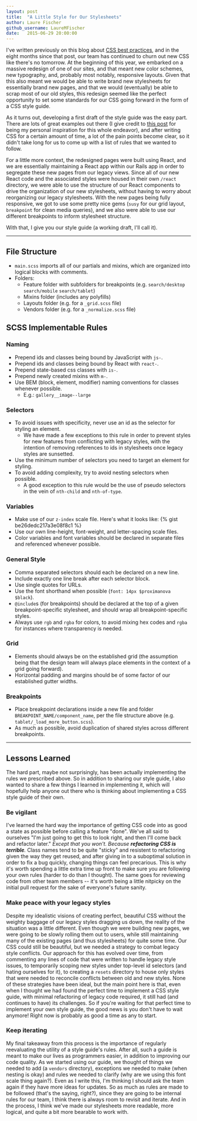 ```yaml
---
layout: post
title:  "A Little Style for Our Stylesheets"
author: Laure Fischer
github_username: LaureMFischer
date:   2015-06-29 20:00:00
---
```


I've written previously on this blog about [CSS best practices](http://americastestkitchen.github.io/css/2014/10/05/css-debates/), and in the eight months since that post, our team has continued to churn out new CSS like there's no tomorrow. At the beginning of this year, we embarked on a massive redesign of one of our sites, and that meant new color schemes, new typography, and, probably most notably, responsive layouts. Given that this also meant we would be able to write brand new stylesheets for essentially brand new pages, and that we would (eventually) be able to scrap most of our old styles, this redesign seemed like the perfect opportunity to set some standards for our CSS going forward in the form of a CSS style guide.

As it turns out, developing a first draft of the style guide was the easy part. There are lots of great examples out there (I give credit to [this post](https://medium.com/@fat/mediums-css-is-actually-pretty-fucking-good-b8e2a6c78b06) for being my personal inspiration for this whole endeavor), and after writing CSS for a certain amount of time, a lot of the pain points become clear, so it didn't take long for us to come up with a list of rules that we wanted to follow.

For a little more context, the redesigned pages were built using React, and we are essentially maintaining a React app within our Rails app in order to segregate these new pages from our legacy views. Since all of our new React code and the associated styles were housed in their own `/react` directory, we were able to use the structure of our React components to drive the organization of our new stylesheets, without having to worry about reorganizing our legacy stylesheets. With the new pages being fully responsive, we got to use some pretty nice gems (`susy` for our grid layout, `breakpoint` for clean media queries), and we also were able to use our different breakpoints to inform stylesheet structure.

With that, I give you our style guide (a working draft, I'll call it).

---

## File Structure
- `main.scss` imports all of our partials and mixins, which are organized into logical blocks with comments.
- Folders:
    - Feature folder with subfolders for breakpoints (e.g. `search/desktop` `search/mobile` `search/tablet`)
    - Mixins folder (includes any polyfills)
    - Layouts folder (e.g. for a `_grid.scss` file)
    - Vendors folder (e.g. for a `_normalize.scss` file)

## SCSS Implementable Rules

### Naming
- Prepend ids and classes being bound by JavaScript with `js-`.
- Prepend ids and classes being bound by React with `react-`.
- Prepend state-based css classes with `is-`.
- Prepend newly created mixins with `m-`.
- Use BEM (block, element, modifier) naming conventions for classes whenever possible.
    - E.g.: `gallery__image--large`

### Selectors
- To avoid issues with specificity, never use an id as the selector for styling an element.
    - We have made a few exceptions to this rule in order to prevent styles for new features from conflicting with legacy styles, with the intention of removing references to ids in stylesheets once legacy styles are sunsetted.
- Use the minimum number of selectors you need to target an element for styling.
- To avoid adding complexity, try to avoid nesting selectors when possible.
    - A good exception to this rule would be the use of pseudo selectors in the vein of `nth-child` and `nth-of-type`.

### Variables
- Make use of our `z-index` scale file. Here's what it looks like:
{% gist be26dedc217a3e08f8c1 %}
- Use our own line-height, font-weight, and letter-spacing scale files.
- Color variables and font variables should be declared in separate files and referenced whenever possible.

### General Style
- Comma separated selectors should each be declared on a new line.
- Include exactly one line break after each selector block.
- Use single quotes for URLs.
- Use the font shorthand when possible (`font: 14px $proximanova $black`).
- `@include`s (for breakpoints) should be declared at the top of a given breakpoint-specific stylesheet, and should wrap all breakpoint-specific styles.
- Always use `rgb` and `rgba` for colors, to avoid mixing hex codes and `rgba` for instances where transparency is needed.

### Grid
- Elements should always be on the established grid (the assumption being that the design team will always place elements in the context of a grid going forward).
- Horizontal padding and margins should be of some factor of our established gutter widths.

### Breakpoints
- Place breakpoint declarations inside a new file and folder `BREAKPOINT_NAME/component_name`, per the file structure above (e.g. `tablet/_load_more_button.scss`).
- As much as possible, avoid duplication of shared styles across different breakpoints.

---

## Lessons Learned

The hard part, maybe not surprisingly, has been actually implementing the rules we prescribed above. So in addition to sharing our style guide, I also wanted to share a few things I learned in implementing it, which will hopefully help anyone out there who is thinking about implementing a CSS style guide of their own.

### Be vigilant

I've learned the hard way the importance of getting CSS code into as good a state as possible before calling a feature "done". We've all said to ourselves "I'm just going to get this to look right, and then I'll come back and refactor later." _Except that you won't. Because **refactoring CSS is terrible**._ Class names tend to be quite "sticky" and resistent to refactoring given the way they get reused, and after giving in to a suboptimal solution in order to fix a bug quickly, changing things can feel precarious. This is why it's worth spending a little extra time up front to make sure you are following your own rules (harder to do than I thought). The same goes for reviewing code from other team members -- it's worth being a little nitpicky on the initial pull request for the sake of everyone's future sanity.

### Make peace with your legacy styles

Despite my idealistic visions of creating perfect, beautiful CSS without the weighty baggage of our legacy styles dragging us down, the reality of the situation was a little different. Even though we were building new pages, we were going to be slowly rolling them out to users, while still maintaining many of the existing pages (and thus stylesheets) for quite some time. Our CSS could still be beautiful, but we needed a strategy to combat legacy style conflicts. Our approach for this has evolved over time, from commenting any lines of code that were written to handle legacy style issues, to temporarily scoping new styles under top-level id selectors (and hating ourselves for it), to creating a `resets` directory to house only styles that were needed to reconcile conflicts between old and new styles. None of these strategies have been ideal, but the main point here is that, even when I thought we had found the perfect time to implement a CSS style guide, with minimal refactoring of legacy code required, it still had (and continues to have) its challenges. So if you're waiting for that perfect time to implement your own style guide, the good news is you don't have to wait anymore! Right now is probably as good a time as any to start.

### Keep iterating

My final takeaway from this process is the importance of regularly reevaluating the utility of a style guide's rules. After all, such a guide is meant to make our lives as programmers easier, in addition to improving our code quality. As we started using our guide, we thought of things we needed to add (a `vendors` directory), exceptions we needed to make (when nesting is okay) and rules we needed to clarify (why are we using this font scale thing again?). Even as I write this, I'm thinking I should ask the team again if they have more ideas for updates. So as much as rules are made to be followed (that's the saying, right?), since they are going to be internal rules for our team, I think there is always room to revisit and iterate. And in the process, I think we've made our stylesheets more readable, more logical, and quite a bit more bearable to work with.



